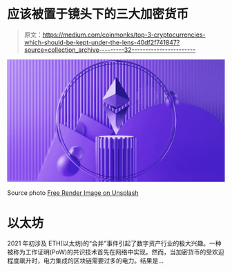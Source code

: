 # 应该被置于镜头下的三大加密货币

> 原文：<https://medium.com/coinmonks/top-3-cryptocurrencies-which-should-be-kept-under-the-lens-40df2f741847?source=collection_archive---------32----------------------->

![](img/167909c40df6a4864103744a7ee6d60a.png)

Source photo [Free Render Image on Unsplash](https://unsplash.com/photos/qxPBRC3HcX8)

# 以太坊

2021 年初涉及 ETH(以太坊)的“合并”事件引起了数字资产行业的极大兴趣。一种被称为工作证明(PoW)的共识技术首先在网络中实现。然而，当加密货币的受欢迎程度飙升时，电力集成的区块链需要过多的电力。结果是…